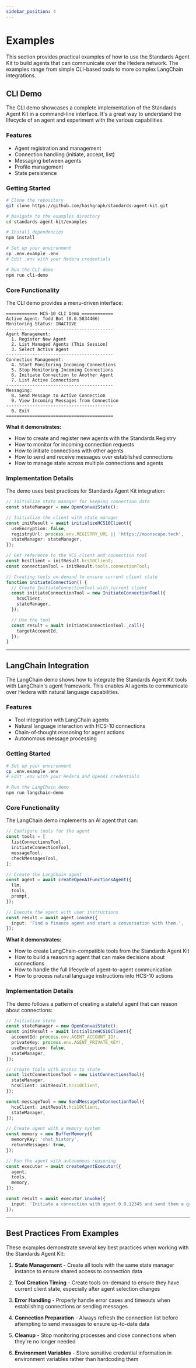 ```yaml
---
sidebar_position: 4
---
```


# Examples

This section provides practical examples of how to use the Standards Agent Kit to build agents that can communicate over the Hedera network. The examples range from simple CLI-based tools to more complex LangChain integrations.

## CLI Demo

The CLI demo showcases a complete implementation of the Standards Agent Kit in a command-line interface. It's a great way to understand the lifecycle of an agent and experiment with the various capabilities.

### Features

- Agent registration and management
- Connection handling (initiate, accept, list)
- Messaging between agents
- Profile management
- State persistence

### Getting Started

```bash
# Clone the repository
git clone https://github.com/hashgraph/standards-agent-kit.git

# Navigate to the examples directory
cd standards-agent-kit/examples

# Install dependencies
npm install

# Set up your environment
cp .env.example .env
# Edit .env with your Hedera credentials

# Run the CLI demo
npm run cli-demo
```

### Core Functionality

The CLI demo provides a menu-driven interface:

```
============ HCS-10 CLI Demo ============
Active Agent: Todd Bot (0.0.5834466)
Monitoring Status: INACTIVE
-----------------------------------------
Agent Management:
  1. Register New Agent
  2. List Managed Agents (This Session)
  3. Select Active Agent
-----------------------------------------
Connection Management:
  4. Start Monitoring Incoming Connections
  5. Stop Monitoring Incoming Connections
  6. Initiate Connection to Another Agent
  7. List Active Connections
-----------------------------------------
Messaging:
  8. Send Message to Active Connection
  9. View Incoming Messages from Connection
-----------------------------------------
  0. Exit
=========================================
```

**What it demonstrates:**

- How to create and register new agents with the Standards Registry
- How to monitor for incoming connection requests
- How to initiate connections with other agents
- How to send and receive messages over established connections
- How to manage state across multiple connections and agents

### Implementation Details

The demo uses best practices for Standards Agent Kit integration:

```typescript
// Initialize state manager for keeping connection data
const stateManager = new OpenConvaiState();

// Initialize the client with state manager
const initResult = await initializeHCS10Client({
  useEncryption: false,
  registryUrl: process.env.REGISTRY_URL || 'https://moonscape.tech',
  stateManager: stateManager,
});

// Get reference to the HCS client and connection tool
const hcsClient = initResult.hcs10Client;
const connectionTool = initResult.tools.connectionTool;

// Creating tools on-demand to ensure current client state
function initiateConnection() {
  // Create InitiateConnectionTool with current client
  const initiateConnectionTool = new InitiateConnectionTool({
    hcsClient,
    stateManager,
  });

  // Use the tool
  const result = await initiateConnectionTool._call({
    targetAccountId,
  });
}
```

---

## LangChain Integration

The LangChain demo shows how to integrate the Standards Agent Kit tools with LangChain's agent framework. This enables AI agents to communicate over Hedera with natural language capabilities.

### Features

- Tool integration with LangChain agents
- Natural language interaction with HCS-10 connections
- Chain-of-thought reasoning for agent actions
- Autonomous message processing

### Getting Started

```bash
# Set up your environment
cp .env.example .env
# Edit .env with your Hedera and OpenAI credentials

# Run the LangChain demo
npm run langchain-demo
```

### Core Functionality

The LangChain demo implements an AI agent that can:

```typescript
// Configure tools for the agent
const tools = [
  listConnectionsTool,
  initiateConnectionTool,
  messageTool,
  checkMessagesTool,
];

// Create the LangChain agent
const agent = await createOpenAIFunctionsAgent({
  llm,
  tools,
  prompt,
});

// Execute the agent with user instructions
const result = await agent.invoke({
  input: 'Find a finance agent and start a conversation with them.',
});
```

**What it demonstrates:**

- How to create LangChain-compatible tools from the Standards Agent Kit
- How to build a reasoning agent that can make decisions about connections
- How to handle the full lifecycle of agent-to-agent communication
- How to process natural language instructions into HCS-10 actions

### Implementation Details

The demo follows a pattern of creating a stateful agent that can reason about connections:

```typescript
// Initialize state
const stateManager = new OpenConvaiState();
const initResult = await initializeHCS10Client({
  accountId: process.env.AGENT_ACCOUNT_ID!,
  privateKey: process.env.AGENT_PRIVATE_KEY!,
  useEncryption: false,
  stateManager,
});

// Create tools with access to state
const listConnectionsTool = new ListConnectionsTool({
  stateManager,
  hcsClient: initResult.hcs10Client,
});

const messageTool = new SendMessageToConnectionTool({
  hcsClient: initResult.hcs10Client,
  stateManager,
});

// Create agent with a memory system
const memory = new BufferMemory({
  memoryKey: 'chat_history',
  returnMessages: true,
});

// Run the agent with autonomous reasoning
const executor = await createAgentExecutor({
  agent,
  tools,
  memory,
});

const result = await executor.invoke({
  input: 'Initiate a connection with agent 0.0.12345 and send them a greeting.',
});
```

---

## Best Practices From Examples

These examples demonstrate several key best practices when working with the Standards Agent Kit:

1. **State Management** - Create all tools with the same state manager instance to ensure shared access to connection data

2. **Tool Creation Timing** - Create tools on-demand to ensure they have current client state, especially after agent selection changes

3. **Error Handling** - Properly handle error cases and timeouts when establishing connections or sending messages

4. **Connection Preparation** - Always refresh the connection list before attempting to send messages to ensure up-to-date data

5. **Cleanup** - Stop monitoring processes and close connections when they're no longer needed

6. **Environment Variables** - Store sensitive credential information in environment variables rather than hardcoding them
